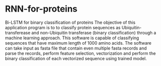 # RNN-for-proteins
Bi-LSTM for binary classification of proteins 
The objective of this application program is to to classify protein sequences as Ubiquitin-transferease and non-Ubiquitin transferase (binary classification) through a machine learning approach. This software is capable of classifying sequences that have maximum length of 1000 amino acids. The software can take input as fasta file that contain even multiple fasta records and parse the records, perform feature selection, vectorization and perform the binary classification of each vectorized sequence using trained model. 
